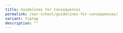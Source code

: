 ```yaml
---
title: Guidelines for Consequences
permalink: /our-school/guidelines-for-consequences/
variant: tiptap
description: ""
---
```

